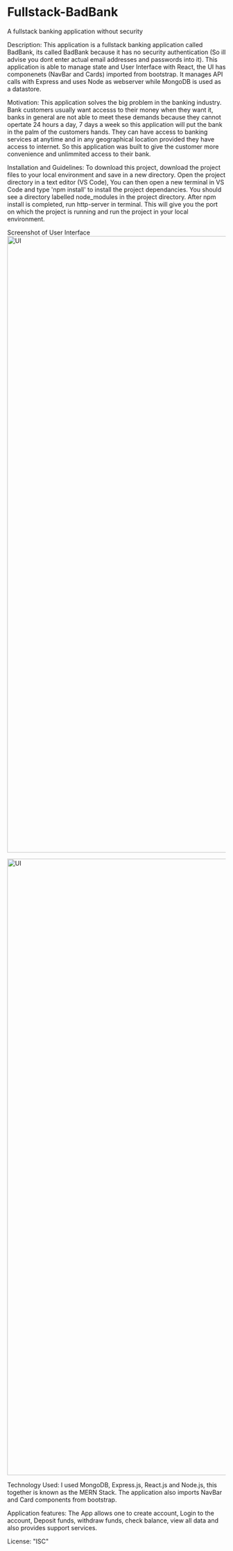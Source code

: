 # Fullstack-BadBank
A  fullstack banking application without security 

Description: This application is a fullstack banking application called BadBank, its called BadBank because it has no security authentication (So ill advise you dont enter actual email addresses and passwords into it). This application is able to manage state and User Interface with React, the UI has componenets (NavBar and Cards) imported from bootstrap. It manages API calls with Express and uses Node as webserver while MongoDB is used as a datastore.

Motivation: This application solves the big problem in the banking industry. Bank customers usually want accesss to their money when they want it, banks in general are not able to meet these demands because they cannot opertate 24 hours a day, 7 days a week so this application will put the bank in the palm of the customers hands. They can have access to banking services at anytime and in any geographical location provided they have access to internet. So this application was built to give the customer more convenience and unlimmited access to their bank.

Installation and Guidelines: To download this project, download the project files to your local environment and save in a new directory. Open the project directory in a text editor (VS Code), You can then open a new terminal in VS Code and type 'npm install' to install the project dependancies. You should see a directory labelled node_modules in the project directory. After npm install is completed, run http-server in terminal. This will give you the port on which the project is running and run the project in your local environment.

Screenshot of User Interface
<img width="1422" alt="UI" src="https://i.imgur.com/hLtZLff.png">

<img width="1422" alt="UI" src="https://i.imgur.com/qwQHwfN.png">

Technology Used: I used MongoDB, Express.js, React.js and Node.js, this together is known as the MERN Stack. The application also imports NavBar and Card
 components from bootstrap.
 
 Application features: The App allows one to create account, Login to the account, Deposit funds, withdraw funds, check balance, view all data and also provides support services.
 
 License: "ISC"
